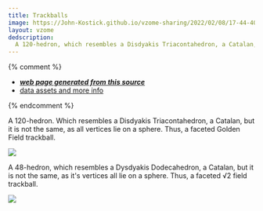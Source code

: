 ```yaml
---
title: Trackballs
image: https://John-Kostick.github.io/vzome-sharing/2022/02/08/17-44-40-Trackball/Trackball.png
layout: vzome
dedscription:
  A 120-hedron, which resembles a Disdyakis Triacontahedron, a Catalan, but it is not the same, as all vertices lie on a sphere. Thus, a faceted Golden Field trackball.
---
```


{% comment %}
 - [***web page generated from this source***][post]
 - [data assets and more info][github]

[post]: <https://John-Kostick.github.io/vzome-sharing/2022/02/08/Trackball-17-44-40.html>
[github]: <https://github.com/John-Kostick/vzome-sharing/tree/main/2022/02/08/17-44-40-Trackball/>
{% endcomment %}

  A 120-hedron.  Which resembles a Disdyakis Triacontahedron, a Catalan, but it is not the same, as all vertices lie on a sphere. Thus, a faceted Golden Field trackball.

<vzome-viewer style="width: 100%; height: 100vh;"
       src="https://John-Kostick.github.io/vzome-sharing/2022/02/08/17-44-40-Trackball/Trackball.vZome" >
  <img src="https://John-Kostick.github.io/vzome-sharing/2022/02/08/17-44-40-Trackball/Trackball.png" />
</vzome-viewer>

A 48-hedron, which resembles a Dysdyakis Dodecahedron, a Catalan, but it is not the same, as it's vertices all lie on a sphere.  Thus, a faceted √2 field trackball.

<vzome-viewer style="width: 100%; height: 100vh;"
       src="https://John-Kostick.github.io/vzome-sharing/2022/02/09/12-40-15-60-gon field-Trackball-2/60-gon field-Trackball-2.vZome" >
  <img src="https://John-Kostick.github.io/vzome-sharing/2022/02/09/12-40-15-60-gon field-Trackball-2/60-gon field-Trackball-2.png" />
</vzome-viewer>
